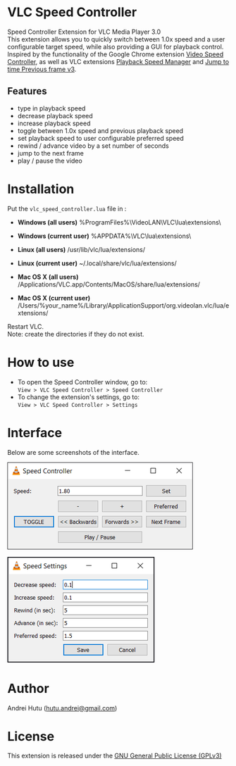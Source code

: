 # VLC Speed Controller
Speed Controller Extension for VLC Media Player 3.0  
This extension allows you to quickly switch between 1.0x speed and a user configurable target speed, while also providing a GUI for playback control.  
Inspired by the functionality of the Google Chrome extension [Video Speed Controller](https://github.com/igrigorik/videospeed), as well as VLC extensions [Playback Speed Manager](https://github.com/ilgaiaz/playback-speed-manager) and [Jump to time Previous frame v3](https://addons.videolan.org/p/1154013/).  

## Features
- type in playback speed
- decrease playback speed
- increase playback speed
- toggle between 1.0x speed and previous playback speed
- set playback speed to user configurable preferred speed
- rewind / advance video by a set number of seconds
- jump to the next frame
- play / pause the video  

# Installation
Put the `vlc_speed_controller.lua` file in :  

- **Windows (all users)**
%ProgramFiles%\VideoLAN\VLC\lua\extensions\

- **Windows (current user)**
%APPDATA%\VLC\lua\extensions\

- **Linux (all users)**
/usr/lib/vlc/lua/extensions/

- **Linux (current user)**
~/.local/share/vlc/lua/extensions/

- **Mac OS X (all users)**
/Applications/VLC.app/Contents/MacOS/share/lua/extensions/

- **Mac OS X (current user)**
/Users/%your_name%/Library/ApplicationSupport/org.videolan.vlc/lua/extensions/

Restart VLC.  
Note: create the directories if they do not exist.

# How to use
- To open the Speed Controller window, go to:  
`View > VLC Speed Controller > Speed Controller`  
- To change the extension's settings, go to:  
`View > VLC Speed Controller > Settings`

# Interface
Below are some screenshots of the interface.

![Controller](assets/controller.PNG)

![Settings](assets/settings.PNG)

# Author
Andrei Hutu ([hutu.andrei@gmail.com](hutu.andrei@gmail.com))

# License
This extension is released under the [GNU General Public License (GPLv3)](https://www.gnu.org/licenses/gpl-3.0.html)  

